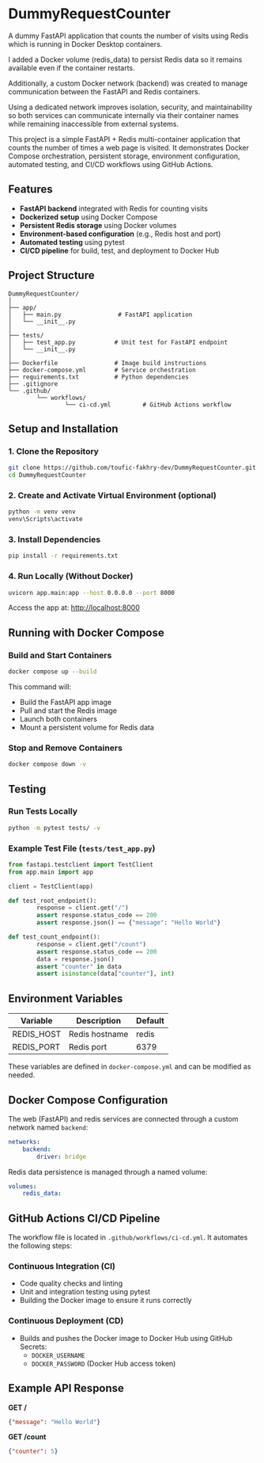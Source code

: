 # DummyRequestCounter

A dummy FastAPI application that counts  the number of visits using Redis which is running in Docker Desktop containers.

I added a Docker volume (redis_data) to persist Redis data so it remains available even if the container restarts.

Additionally, a custom Docker network (backend) was created to manage communication between the FastAPI and Redis containers.

Using a dedicated network improves isolation, security, and maintainability so both services can communicate internally via their container names while remaining inaccessible from external systems.

This project is a simple FastAPI + Redis multi-container application that counts the number of times a web page is visited. It demonstrates Docker Compose orchestration, persistent storage, environment configuration, automated testing, and CI/CD workflows using GitHub Actions.

## Features
- **FastAPI backend** integrated with Redis for counting visits
- **Dockerized setup** using Docker Compose
- **Persistent Redis storage** using Docker volumes
- **Environment-based configuration** (e.g., Redis host and port)
- **Automated testing** using pytest
- **CI/CD pipeline** for build, test, and deployment to Docker Hub

## Project Structure

```
DummyRequestCounter/
│
├── app/
│   ├── main.py                # FastAPI application
│   └── __init__.py
│
├── tests/
│   ├── test_app.py           # Unit test for FastAPI endpoint
│   └── __init__.py
│
├── Dockerfile                # Image build instructions
├── docker-compose.yml        # Service orchestration
├── requirements.txt          # Python dependencies
├── .gitignore
└── .github/
		└── workflows/
				└── ci-cd.yml         # GitHub Actions workflow
```

## Setup and Installation

### 1. Clone the Repository
```sh
git clone https://github.com/toufic-fakhry-dev/DummyRequestCounter.git
cd DummyRequestCounter
```

### 2. Create and Activate Virtual Environment (optional)
```sh
python -m venv venv
venv\Scripts\activate
```

### 3. Install Dependencies
```sh
pip install -r requirements.txt
```

### 4. Run Locally (Without Docker)
```sh
uvicorn app.main:app --host 0.0.0.0 --port 8000
```

Access the app at: [http://localhost:8000](http://localhost:8000)

## Running with Docker Compose

### Build and Start Containers
```sh
docker compose up --build
```

This command will:
- Build the FastAPI app image
- Pull and start the Redis image
- Launch both containers
- Mount a persistent volume for Redis data

### Stop and Remove Containers
```sh
docker compose down -v
```

## Testing

### Run Tests Locally
```sh
python -m pytest tests/ -v
```

### Example Test File (`tests/test_app.py`)
```python
from fastapi.testclient import TestClient
from app.main import app

client = TestClient(app)

def test_root_endpoint():
		response = client.get("/")
		assert response.status_code == 200
		assert response.json() == {"message": "Hello World"}

def test_count_endpoint():
		response = client.get("/count")
		assert response.status_code == 200
		data = response.json()
		assert "counter" in data
		assert isinstance(data["counter"], int)
```

## Environment Variables

| Variable     | Description      | Default |
|--------------|------------------|---------|
| REDIS_HOST   | Redis hostname   | redis   |
| REDIS_PORT   | Redis port       | 6379    |

These variables are defined in `docker-compose.yml` and can be modified as needed.

## Docker Compose Configuration

The web (FastAPI) and redis services are connected through a custom network named `backend`:

```yaml
networks:
	backend:
		driver: bridge
```

Redis data persistence is managed through a named volume:

```yaml
volumes:
	redis_data:
```

## GitHub Actions CI/CD Pipeline

The workflow file is located in `.github/workflows/ci-cd.yml`.
It automates the following steps:

### Continuous Integration (CI)
- Code quality checks and linting
- Unit and integration testing using pytest
- Building the Docker image to ensure it runs correctly

### Continuous Deployment (CD)
- Builds and pushes the Docker image to Docker Hub using GitHub Secrets:
	- `DOCKER_USERNAME`
	- `DOCKER_PASSWORD` (Docker Hub access token)

## Example API Response

**GET /**

```json
{"message": "Hello World"}
```

**GET /count**

```json
{"counter": 5}
```
